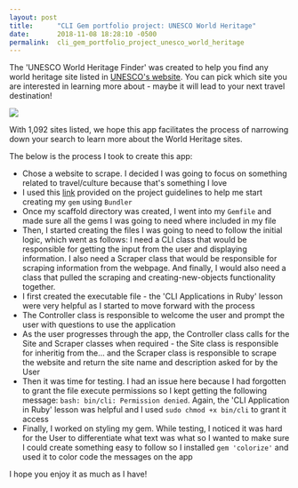 ```yaml
---
layout: post
title:      "CLI Gem portfolio project: UNESCO World Heritage"
date:       2018-11-08 18:28:10 -0500
permalink:  cli_gem_portfolio_project_unesco_world_heritage
---
```



The 'UNESCO World Heritage Finder' was created to help you find any world heritage site listed in [UNESCO's website](http://whc.unesco.org/en/list/). You can pick which site you are interested in learning more about - maybe it will lead to your next travel destination!

![](https://external-preview.redd.it/7LZhh3eXfHte1UR2ft_OeL1VuyK8k5w7SbIFctXi8FU.jpg?auto=webp&s=077fc4adf20bc82d175106951805ae44ddc46df1)

With 1,092 sites listed, we hope this app facilitates the process of narrowing down your search to learn more about the World Heritage sites. 

The below is the process I took to create this app: 
* Chose a website to scrape. I decided I was going to focus on something related to travel/culture because that's something I love 
* I used this [link](https://bundler.io/v1.12/guides/creating_gem.html) provided on the project guidelines to help me start creating my ```gem``` using ```Bundler``` 
* Once my scaffold directory was created, I went into my ```Gemfile``` and made sure all the gems I was going to need where included in my file 
* Then, I started creating the files I was going to need to follow the initial logic, which went as follows: I need a CLI class that would be responsible for getting the input from the user and displaying information. I also need a Scraper class that would be responsible for scraping information from the webpage. And finally, I would also need a class that pulled the scraping and creating-new-objects functionality together. 
* I first created the executable file - the 'CLI Applications in Ruby' lesson were very helpful as I started to move forward with the process
* The Controller class is responsible to welcome the user and prompt the user with questions to use the application
* As the user progresses through the app, the Controller class calls for the Site and Scraper classes when required - the Site class is responsible for inheritig from the... and the Scraper class is responsible to scrape the website and return the site name and description asked for by the User 
* Then it was time for testing. I had an issue here because I had forgotten to grant the file execute permissions so I kept getting the following message: ```bash: bin/cli: Permission denied```. Again, the 'CLI Application in Ruby' lesson was helpful and I used ```sudo chmod +x bin/cli``` to grant it access 
* Finally, I worked on styling my gem. While testing, I noticed it was hard for the User to differentiate what text was what so I wanted to make sure I could create something easy to follow so I installed ```gem 'colorize'``` and used it to color code the messages on the app 

I hope you enjoy it as much as I have! 





